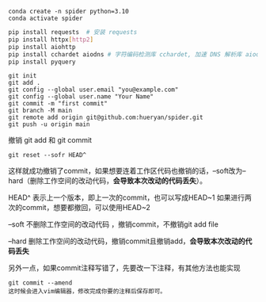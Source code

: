 ```shell
conda create -n spider python=3.10
conda activate spider
```

```bash
pip install requests  # 安装 requests
pip install httpx[http2]
pip install aiohttp
pip install cchardet aiodns # 字符编码检测库 cchardet, 加速 DNS 解析库 aiodns
pip install pyquery 
```







```shell
git init 
git add .
git config --global user.email "you@example.com"
git config --global user.name "Your Name"
git commit -m "first commit"
git branch -M main
git remote add origin git@github.com:hueryan/spider.git
git push -u origin main
```



撤销 git add 和 git commit

```
git reset --sofr HEAD^
```

这样就成功撤销了commit，如果想要连着工作区代码也撤销的话，–soft改为–hard（删除工作空间的改动代码，**会导致本次改动的代码丢失**）。

HEAD^ 表示上一个版本，即上一次的commit，也可以写成HEAD~1
如果进行两次的commit，想要都撤回，可以使用HEAD~2

–soft
不删除工作空间的改动代码 ，撤销commit，不撤销git add file

–hard
删除工作空间的改动代码，撤销commit且撤销add，**会导致本次改动的代码丢失**

另外一点，如果commit注释写错了，先要改一下注释，有其他方法也能实现

```
git commit --amend
这时候会进入vim编辑器，修改完成你要的注释后保存即可。
```

